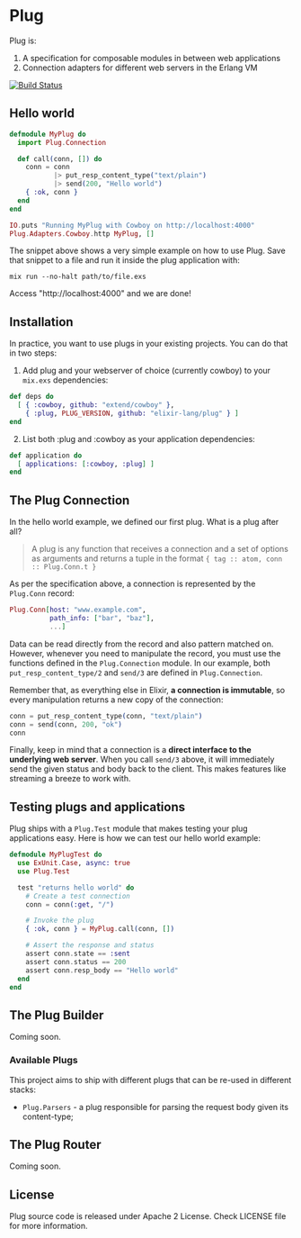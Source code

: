 # Plug

Plug is:

1. A specification for composable modules in between web applications
2. Connection adapters for different web servers in the Erlang VM

[![Build Status](https://travis-ci.org/elixir-lang/plug.png?branch=master)](https://travis-ci.org/elixir-lang/plug)

## Hello world

```elixir
defmodule MyPlug do
  import Plug.Connection

  def call(conn, []) do
    conn = conn
           |> put_resp_content_type("text/plain")
           |> send(200, "Hello world")
    { :ok, conn }
  end
end

IO.puts "Running MyPlug with Cowboy on http://localhost:4000"
Plug.Adapters.Cowboy.http MyPlug, []
```

The snippet above shows a very simple example on how to use Plug. Save that snippet to a file and run it inside the plug application with:

    mix run --no-halt path/to/file.exs

Access "http://localhost:4000" and we are done!

## Installation

In practice, you want to use plugs in your existing projects. You can do that in two steps:

1. Add plug and your webserver of choice (currently cowboy) to your `mix.exs` dependencies:

```elixir
def deps do
  [ { :cowboy, github: "extend/cowboy" },
    { :plug, PLUG_VERSION, github: "elixir-lang/plug" } ]
end
```

2. List both :plug and :cowboy as your application dependencies:

```elixir
def application do
  [ applications: [:cowboy, :plug] ]
end
```

## The Plug Connection

In the hello world example, we defined our first plug. What is a plug after all?

> A plug is any function that receives a connection and a set of options as arguments and returns a tuple in the format `{ tag :: atom, conn :: Plug.Conn.t }`

As per the specification above, a connection is represented by the `Plug.Conn` record:

```elixir
Plug.Conn[host: "www.example.com",
          path_info: ["bar", "baz"],
          ...]
```

Data can be read directly from the record and also pattern matched on. However, whenever you need to manipulate the record, you must use the functions defined in the `Plug.Connection` module. In our example, both `put_resp_content_type/2` and `send/3` are defined in `Plug.Connection`.

Remember that, as everything else in Elixir, **a connection is immutable**, so every manipulation returns a new copy of the connection:

```elixir
conn = put_resp_content_type(conn, "text/plain")
conn = send(conn, 200, "ok")
conn
```

Finally, keep in mind that a connection is a **direct interface to the underlying web server**. When you call `send/3` above, it will immediately send the given status and body back to the client. This makes features like streaming a breeze to work with.

## Testing plugs and applications

Plug ships with a `Plug.Test` module that makes testing your plug applications easy. Here is how we can test our hello world example:

```elixir
defmodule MyPlugTest do
  use ExUnit.Case, async: true
  use Plug.Test

  test "returns hello world" do
    # Create a test connection
    conn = conn(:get, "/")

    # Invoke the plug
    { :ok, conn } = MyPlug.call(conn, [])

    # Assert the response and status
    assert conn.state == :sent
    assert conn.status == 200
    assert conn.resp_body == "Hello world"
  end
end
```

## The Plug Builder

Coming soon.

### Available Plugs

This project aims to ship with different plugs that can be re-used in different stacks:

* `Plug.Parsers` - a plug responsible for parsing the request body given its content-type;

## The Plug Router

Coming soon.

## License

Plug source code is released under Apache 2 License.
Check LICENSE file for more information.
